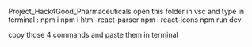 Project_Hack4Good_Pharmaceuticals open this folder in vsc and type in terminal :
npm i
npm i html-react-parser
npm i react-icons
npm run dev


copy those 4 commands and paste them in terminal
